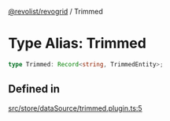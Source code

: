 [@revolist/revogrid](README.md) / Trimmed

# Type Alias: Trimmed

```ts
type Trimmed: Record<string, TrimmedEntity>;
```

## Defined in

[src/store/dataSource/trimmed.plugin.ts:5](https://github.com/revolist/revogrid/blob/c9c4fc1791ac452c4c9470419263ce544ebb624f/src/store/dataSource/trimmed.plugin.ts#L5)
